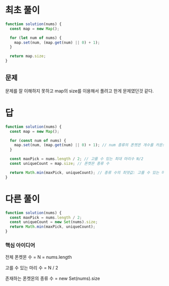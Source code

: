 # 최초 풀이
```js
function solution(nums) {
  const map = new Map();

  for (let num of nums) {
    map.set(num, (map.get(num) || 0) + 1);
  }

  return map.size;
}
```
## 문제
문제를 잘 이해하지 못하고 map의 size를 이용해서 풀려고 한게 문제였던것 같다.

# 답
```js
function solution(nums) {
  const map = new Map();

  for (const num of nums) {
    map.set(num, (map.get(num) || 0) + 1); // num 종류의 폰켓몬 개수를 카운트
  }

  const maxPick = nums.length / 2; // 고를 수 있는 최대 마리수 N/2
  const uniqueCount = map.size; // 폰켓몬 종류 수

  return Math.min(maxPick, uniqueCount); // 종류 수의 최댓값: 고를 수 있는 마리 수 VS 존재하는 종류 수 중 작은 값
}
```


# 다른 풀이
```js
function solution(nums) {
  const maxPick = nums.length / 2;
  const uniqueCount = new Set(nums).size;
  return Math.min(maxPick, uniqueCount);
}
```
### 핵심 아이디어
전체 폰켓몬 수 = N = nums.length

고를 수 있는 마리 수 = N / 2

존재하는 폰켓몬의 종류 수 = new Set(nums).size

